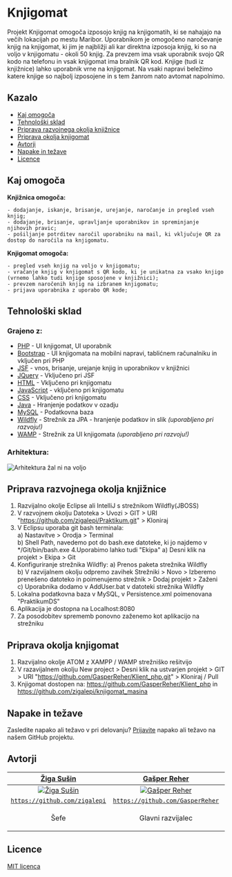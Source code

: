 # Knjigomat
Projekt Knjigomat omogoča izposojo knjig na knjigomatih, ki se nahajajo na večih lokacijah po mestu Maribor. Uporabnikom je omogočeno naročevanje knjig na knjigomat, ki jim je najbližji ali kar direktna izposoja knjig, ki so na voljo v knjigomatu - okoli 50 knjig. Za prevzem ima vsak uporabnik svojo QR kodo na telefonu in vsak knjigomat ima bralnik QR kod. Knjige (tudi iz knjižnice) lahko uporabnik vrne na knjigomat. Na vsaki napravi beležimo katere knjige so najbolj izposojene in s tem žanrom nato avtomat napolnimo.

## Kazalo
- [Kaj omogoča](#kaj-omogoča)
- [Tehnološki sklad](#tehnološki-sklad)
- [Priprava razvojnega okolja knjižnice](#priprava-razvojnega-okolja-knjižnice)
- [Priprava okolja knjigomat](#priprava-okolja-knjigomat)
- [Avtorji](#avtorji)
- [Napake in težave](#napake-in-težave)
- [Licence](#licence)

## Kaj omogoča
**Knjižnica omogoča:**
```
- dodajanje, iskanje, brisanje, urejanje, naročanje in pregled vseh knjig;
- dodajanje, brisanje, upravljanje uporabnikov in spreminjanje njihovih pravic;
- pošiljanje potrditev naročil uporabniku na mail, ki vključuje QR za dostop do naročila na knjigomatu.
```
**Knjigomat omogoča:**
```
- pregled vseh knjig na voljo v knjigomatu;
- vračanje knjig v knjigomat s QR kodo, ki je unikatna za vsako knjigo (vrnemo lahko tudi knjige sposojene v knjižnici);
- prevzem naročenih knjig na izbranem knjigomatu;
- prijava uporabnika z uporabo QR kode;
```
## Tehnološki sklad

### Grajeno z:
* [PHP](https://www.php.net/docs.php) - UI knjigomat, UI uporabnik
* [Bootstrap](https://getbootstrap.com/docs/4.3/getting-started/introduction/) - UI knjigomata na mobilni napravi, tablićnem računalniku in vključen pri PHP
* [JSF](https://www.oracle.com/technetwork/java/javaee/documentation/index-137726.html) - vnos, brisanje, urejanje knjig in uporabnikov v knjižnici
* [JQuery](https://api.jquery.com/) - Vključeno pri JSF
* [HTML](https://devdocs.io/html/) - Vključeno pri knjigomatu
* [JavaScript](https://developer.mozilla.org/en-US/docs/Web/JavaScript/Reference) - vključeno pri knjigomatu
* [CSS](https://developer.mozilla.org/en-US/docs/Web/CSS/Reference) - Vključeno pri knjigomatu
* [Java](https://docs.oracle.com/javase/7/docs/api/) - Hranjenje podatkov v ozadju
* [MySQL](https://dev.mysql.com/doc/) - Podatkovna baza
* [Wildfly](https://docs.wildfly.org/16/) - Strežnik za JPA - hranjenje podatkov in slik  <i>(uporabljeno pri razvoju!)</i>
* [WAMP](https://docs.bitnami.com/installer/infrastructure/wamp/) - Strežnik za UI knjigomata   <i>(uporabljeno pri razvoju!)</i>

### Arhitektura:
![Arhitektura žal ni na voljo](https://i.imgur.com/qkEnle8.png)

## Priprava razvojnega okolja knjižnice
1. Razvijalno okolje Eclipse ali IntelliJ s strežnikom Wildfly(JBOSS)
2. V razvojnem okolju Datoteka > Uvozi > GIT > URI "https://github.com/zigalepi/Praktikum.git" > Kloniraj
3. V Eclipsu uporaba git bash terminala:  
a) Nastavitve > Orodja > Terminal   
b) Shell Path, navedemo pot do bash.exe datoteke, ki jo najdemo v */Git/bin/bash.exe
4.Uporabimo lahko tudi "Ekipa"
a) Desni klik na projekt > Ekipa > Git
5. Konfiguriranje strežnika Wildfly:
a) Prenos paketa strežnika Wildfly  
b) V razvijalnem okolju odpremo zavihek Strežniki > Novo > Izberemo prenešeno datoteko in poimenujemo strežnik > Dodaj projekt > Zaženi 
c) Uporabnika dodamo v AddUser.bat v datoteki strežnika Wildfly   
6. Lokalna podatkovna baza v MySQL, v Persistence.xml poimenovana "PraktikumDS"
7. Aplikacija je dostopna na Localhost:8080
8. Za posodobitev sprememb ponovno zaženemo kot aplikacijo na strežniku

## Priprava okolja knjigomat
1. Razvijalno okolje ATOM z XAMPP / WAMP strežniško rešitvijo
2. V razavijalnem okolju New project > Desni klik na ustvarjen projekt > GIT > URI "https://github.com/GasperReher/Klient_php.git" > Kloniraj / Pull
3. Knjigomat dostopen na: https://github.com/GasperReher/Klient_php in https://github.com/zigalepi/knjigomat_masina

## Napake in težave
Zasledite napako ali težavo v pri delovanju? [Prijavite](https://github.com/zigalepi/Praktikum/issues) napako ali težavo na našem GitHub projektu.

## Avtorji
| <a href="https://www.instagram.com/zigasusin/" target="_blank">**Žiga Sušin**</a> | <a href="https://www.instagram.com/gasperreher98/?hl=en" target="_blank">**Gašper Reher**</a> | <a href="https://www.instagram.com/toniharamija/" target="_blank">**Toni Haramija I.**</a> |<a href="https://www.instagram.com/bard.grujic/" target="_blank">**Bard Grujič**</a> |
| :---: |:---:| :---:|:---:|
| [![Žiga Sušin](https://avatars0.githubusercontent.com/u/39264729?s=200&v=3)](https://github.com/zigalepi)    | [![Gašper Reher](https://avatars0.githubusercontent.com/u/33724905?s=200&v=3)](https://github.com/GasperReher) | [![Toni Haramija I.](https://avatars1.githubusercontent.com/u/39265596?s=200&u=846fdedda24fc881866a1a98402a6e33c06c61f3&v=3)](https://github.com/Tonskii)  |[![Bard Grujič](https://avatars3.githubusercontent.com/u/33715866?s=200&v=3)](https://github.com/GrujicBard)  |
| <a href="https://github.com/zigalepi" target="_blank">`https://github.com/zigalepi`</a> | <a href="https://github.com/GasperReher" target="_blank">`https://github.com/GasperReher`</a> | <a href="https://github.com/Tonskii" target="_blank">`https://github.com/Tonskii`</a> |<a href="https://github.com/GrujicBard" target="_blank">`https://github.com/GrujicBard`</a> |
| <p> Šefe </p> | <p> Glavni razvijalec </p> | <p> RN - PR - razvijalec <p> | <p> Bard </p> |

## Licence
[MIT licenca](https://choosealicense.com/licenses/mit/)
